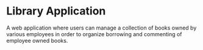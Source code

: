 # Library Application
A web application where users can manage a collection of books owned by various employees in order to organize borrowing and commenting of employee owned books.